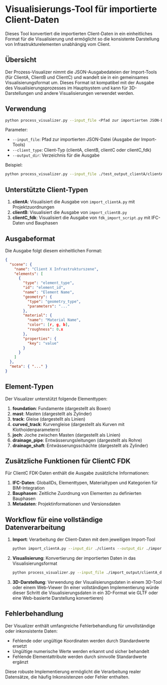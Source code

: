 # Visualisierungs-Tool für importierte Client-Daten

Dieses Tool konvertiert die importierten Client-Daten in ein einheitliches Format für die Visualisierung und ermöglicht so die konsistente Darstellung von Infrastrukturelementen unabhängig vom Client.

## Übersicht

Der Prozess-Visualizer nimmt die JSON-Ausgabedateien der Import-Tools (für ClientA, ClientB und ClientC) und wandelt sie in ein gemeinsames Visualisierungsformat um. Dieses Format ist kompatibel mit der Ausgabe des Visualisierungsprozesses im Hauptsystem und kann für 3D-Darstellungen und andere Visualisierungen verwendet werden.

## Verwendung

```bash
python process_visualizer.py --input_file <Pfad zur importierten JSON-Datei> --client_type <Client-Typ> --output_dir <Ausgabeverzeichnis>
```

Parameter:
- `--input_file`: Pfad zur importierten JSON-Datei (Ausgabe der Import-Tools)
- `--client_type`: Client-Typ (clientA, clientB, clientC oder clientC_fdk)
- `--output_dir`: Verzeichnis für die Ausgabe

Beispiel:
```bash
python process_visualizer.py --input_file ./test_output_clientA/clientA_data.json --client_type clientA --output_dir ./visualizer_output
```

## Unterstützte Client-Typen

1. **clientA**: Visualisiert die Ausgabe von `import_clientA.py` mit Projektzuordnungen
2. **clientB**: Visualisiert die Ausgabe von `import_clientB.py`
3. **clientC_fdk**: Visualisiert die Ausgabe von `fdk_import_script.py` mit IFC-Daten und Bauphasen

## Ausgabeformat

Die Ausgabe folgt diesem einheitlichen Format:

```json
{
  "scene": {
    "name": "Client X Infrastrukturszene",
    "elements": [
      {
        "type": "element_type",
        "id": "element_id",
        "name": "Element Name",
        "geometry": {
          "type": "geometry_type",
          "parameters": "..."
        },
        "material": {
          "name": "Material Name",
          "color": [r, g, b],
          "roughness": 0.x
        },
        "properties": {
          "key": "value"
        }
      }
    ]
  },
  "meta": { "..." }
}
```

## Element-Typen

Der Visualizer unterstützt folgende Elementtypen:

1. **foundation**: Fundamente (dargestellt als Boxen)
2. **mast**: Masten (dargestellt als Zylinder)
3. **track**: Gleise (dargestellt als Linien)
4. **curved_track**: Kurvengleise (dargestellt als Kurven mit Klothoidenparametern)
5. **joch**: Joche zwischen Masten (dargestellt als Linien)
6. **drainage_pipe**: Entwässerungsleitungen (dargestellt als Rohre)
7. **drainage_shaft**: Entwässerungsschächte (dargestellt als Zylinder)

## Zusätzliche Funktionen für ClientC FDK

Für ClientC FDK-Daten enthält die Ausgabe zusätzliche Informationen:

1. **IFC-Daten**: GlobalIDs, Elementtypen, Materialtypen und Kategorien für BIM-Integration
2. **Bauphasen**: Zeitliche Zuordnung von Elementen zu definierten Bauphasen
3. **Metadaten**: Projektinformationen und Versionsdaten

## Workflow für eine vollständige Datenverarbeitung

1. **Import**: Verarbeitung der Client-Daten mit dem jeweiligen Import-Tool
   ```bash
   python import_clientA.py --input_dir ./clients --output_dir ./import_output
   ```

2. **Visualisierung**: Konvertierung der importierten Daten in das Visualisierungsformat
   ```bash
   python process_visualizer.py --input_file ./import_output/clientA_data.json --client_type clientA --output_dir ./visualizer_output
   ```

3. **3D-Darstellung**: Verwendung der Visualisierungsdaten in einem 3D-Tool oder einem Web-Viewer
   (In einer vollständigen Implementierung würde dieser Schritt die Visualisierungsdaten in ein 3D-Format wie GLTF oder eine Web-basierte Darstellung konvertieren)

## Fehlerbehandlung

Der Visualizer enthält umfangreiche Fehlerbehandlung für unvollständige oder inkonsistente Daten:

- Fehlende oder ungültige Koordinaten werden durch Standardwerte ersetzt
- Ungültige numerische Werte werden erkannt und sicher behandelt
- Fehlende Elementattribute werden durch sinnvolle Standardwerte ergänzt

Diese robuste Implementierung ermöglicht die Verarbeitung realer Datensätze, die häufig Inkonsistenzen oder Fehler enthalten.